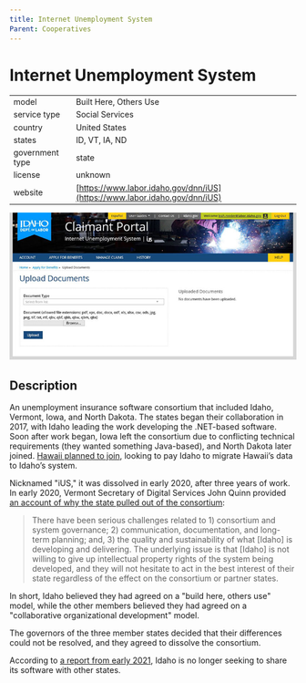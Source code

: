 ```yaml
---
title: Internet Unemployment System
Parent: Cooperatives
---
```


# Internet Unemployment System

|                   |                                          |
|:------------------|:-----------------------------------------|
| model             | Built Here, Others Use 
| service type      | Social Services
| country           | United States
| states            | ID, VT, IA, ND
| government type   | state
| license           | unknown
| website           | [https://www.labor.idaho.gov/dnn/iUS](https://www.labor.idaho.gov/dnn/iUS)

![ius screenshot](images/ius.jpg)

## Description
An unemployment insurance software consortium that included Idaho, Vermont, Iowa, and North Dakota. The states began their collaboration in 2017, with Idaho leading the work developing the .NET-based software. Soon after work began, Iowa left the consortium due to conflicting technical requirements (they wanted something Java-based), and North Dakota later joined. [Hawaii planned to join](https://www.govtech.com/computing/Have-State-Unemployment-Insurance-Systems-Recovered-from-COVID-19.html), looking to pay Idaho to migrate Hawaii’s data to Idaho’s system.

Nicknamed "iUS," it was dissolved in early 2020, after three years of work. In early 2020, Vermont Secretary of Digital Services John Quinn provided [an account of why the state pulled out of the consortium](https://vermontdailychronicle.com/2020/04/22/scott-pulled-plug-on-troubled-ui-upgrade-then-this-pandemic-hit/):

>There have been serious challenges related to 1) consortium and system governance; 2) communication, documentation, and long-term planning; and, 3) the quality and sustainability of what [Idaho] is developing and delivering. The underlying issue is that [Idaho] is not willing to give up intellectual property rights of the system being developed, and they will not hesitate to act in the best interest of their state regardless of the effect on the consortium or partner states.

In short, Idaho believed they had agreed on a "build here, others use" model, while the other members believed they had agreed on a "collaborative organizational development" model.

The governors of the three member states decided that their differences could not be resolved, and they agreed to dissolve the consortium.

According to [a report from early 2021](https://www.govtech.com/computing/Have-State-Unemployment-Insurance-Systems-Recovered-from-COVID-19.html), Idaho is no longer seeking to share its software with other states.
